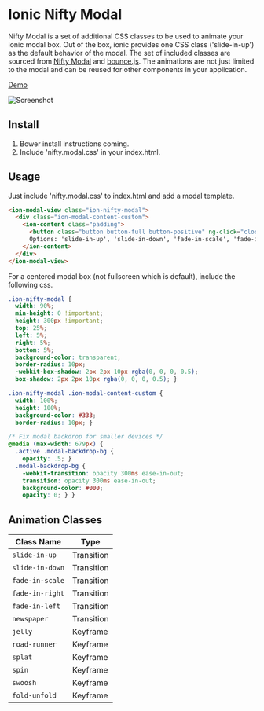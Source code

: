 Ionic Nifty Modal
===================

Nifty Modal is a set of additional CSS classes to be used to animate your ionic modal box. Out of the box, ionic provides one CSS class ('slide-in-up') as the default behavior of the modal.
The set of included classes are sourced from [Nifty Modal](https://github.com/codrops/ModalWindowEffects) and [bounce.js](https://github.com/tictail/bounce.js).
The animations are not just limited to the modal and can be reused for other components in your application.

[Demo](http://codepen.io/loringdodge/pen/PqOMZR)

![Screenshot](screenshots/iphone.png)

## Install

1. Bower install instructions coming.
2. Include 'nifty.modal.css' in your index.html.

## Usage

Just include 'nifty.modal.css' to index.html and add a modal template.

```html
<ion-modal-view class="ion-nifty-modal">
  <div class="ion-modal-content-custom">
    <ion-content class="padding">
      <button class="button button-full button-positive" ng-click="closeModal()">Close Modal</button>
      Options: 'slide-in-up', 'slide-in-down', 'fade-in-scale', 'fade-in-right', 'fade-in-left', 'newspaper', 'jelly', 'road-runner', 'splat', 'spin', 'swoosh', 'fold-unfold'
    </ion-content>
  </div>
</ion-modal-view>
```

For a centered modal box (not fullscreen which is default), include the following css.

```css
.ion-nifty-modal {
  width: 90%;
  min-height: 0 !important;
  height: 300px !important;
  top: 25%;
  left: 5%;
  right: 5%;
  bottom: 5%;
  background-color: transparent;
  border-radius: 10px;
  -webkit-box-shadow: 2px 2px 10px rgba(0, 0, 0, 0.5);
  box-shadow: 2px 2px 10px rgba(0, 0, 0, 0.5); }

.ion-nifty-modal .ion-modal-content-custom {
  width: 100%;
  height: 100%;
  background-color: #333;
  border-radius: 10px; }

/* Fix modal backdrop for smaller devices */
@media (max-width: 679px) {
  .active .modal-backdrop-bg {
    opacity: .5; }
  .modal-backdrop-bg {
    -webkit-transition: opacity 300ms ease-in-out;
    transition: opacity 300ms ease-in-out;
    background-color: #000;
    opacity: 0; } }
```

## Animation Classes

| Class Name          | Type        |
|---------------------|-------------|
| `slide-in-up`       | Transition  |
| `slide-in-down`     | Transition  |
| `fade-in-scale`     | Transition  |
| `fade-in-right`     | Transition  |
| `fade-in-left`      | Transition  |
| `newspaper`         | Transition  |
| `jelly`             | Keyframe    |
| `road-runner`       | Keyframe    |
| `splat`             | Keyframe    |
| `spin`              | Keyframe    |
| `swoosh`            | Keyframe    |
| `fold-unfold`       | Keyframe    |




